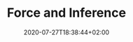---
title: "Force and Inference"
date: 2020-07-27T18:38:44+02:00
draft: false
filepath: "https://drive.google.com/file/d/1nti52ukgN1Z1K8xKELgWe-A8e25UV6WY/view?usp=drive_link"
summary: ""
tags: ["Speech Acts"]
---